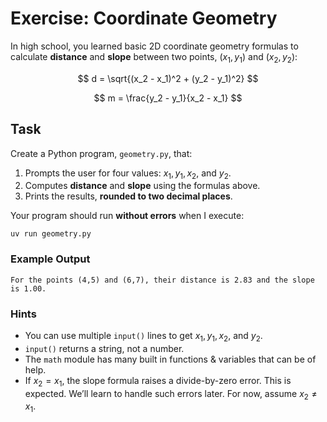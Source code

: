 # Exercise: Coordinate Geometry

In high school, you learned basic 2D coordinate geometry formulas to calculate **distance** and **slope** between two points, $(x_1, y_1)$ and $(x_2, y_2)$:

$$
d = \sqrt{(x_2 - x_1)^2 + (y_2 - y_1)^2}
$$

$$
m = \frac{y_2 - y_1}{x_2 - x_1}
$$

## Task

Create a Python program, `geometry.py`, that:

1. Prompts the user for four values: $x_1, y_1, x_2,$ and $y_2$.
2. Computes **distance** and **slope** using the formulas above.
3. Prints the results, **rounded to two decimal places**.

Your program should run **without errors** when I execute:

```shell
uv run geometry.py
```

### Example Output

```Output
For the points (4,5) and (6,7), their distance is 2.83 and the slope is 1.00.
```

### Hints

- You can use multiple `input()` lines to get $x_1, y_1, x_2,$ and $y_2$.
- `input()` returns a string, not a number.
- The `math` module has many built in functions & variables that can be of help.
- If $x_2 = x_1$, the slope formula raises a divide-by-zero error. This is expected. We’ll learn to handle such errors later. For now, assume $x_2 \neq x_1$.
